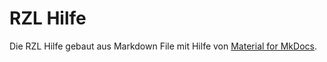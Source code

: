# RZL Hilfe

Die RZL Hilfe gebaut aus Markdown File mit Hilfe von [Material for MkDocs](https://squidfunk.github.io/mkdocs-material/).